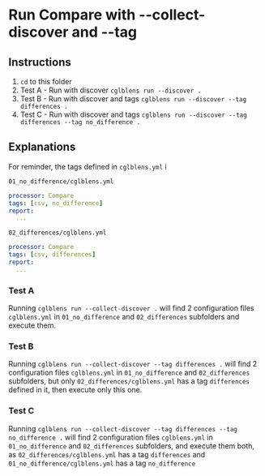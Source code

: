 # Run Compare with --collect-discover and --tag

## Instructions

1. `cd` to this folder
2. Test A - Run with discover `cglblens run --discover .`
3. Test B - Run with discover and tags `cglblens run --discover --tag differences .`
4. Test C - Run with discover and tags `cglblens run --discover --tag differences --tag no_difference .`

## Explanations

For reminder, the tags defined in `cglblens.yml` i

`01_no_difference/cglblens.yml`

```yaml
processor: Compare
tags: [csv, no_difference]
report:
  ...
```

`02_differences/cglblens.yml`

```yaml
processor: Compare
tags: [csv, differences]
report:
  ...
```

### Test A

Running `cglblens run --collect-discover .` will find 2 configuration files `cglblens.yml` in `01_no_difference` and `02_differences` subfolders and execute them.

### Test B

Running `cglblens run --collect-discover --tag differences .` will find 2 configuration files `cglblens.yml` in `01_no_difference` and `02_differences` subfolders, but only `02_differences/cglblens.yml` has a tag `differences` defined in it, then execute only this one.

### Test C

Running `cglblens run --collect-discover --tag differences --tag no_difference .` will find 2 configuration files `cglblens.yml` in `01_no_difference` and `02_differences` subfolders, and execute them both, as `02_differences/cglblens.yml` has a tag `differences` and `01_no_difference/cglblens.yml` has a tag `no_difference` 

